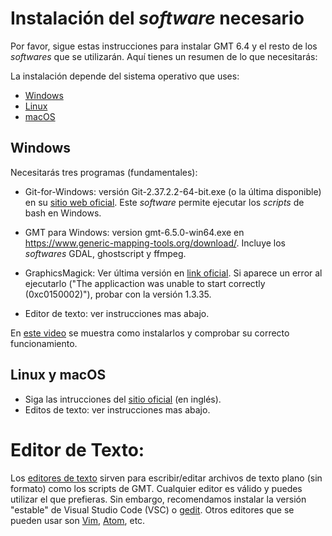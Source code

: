 # Instalación del *software* necesario

Por favor, sigue estas instrucciones para instalar GMT 6.4 y el resto de los *softwares* que se utilizarán. Aquí tienes un resumen de lo que necesitarás:

 La instalación depende del sistema operativo que uses:

* [Windows](https://github.com/Esteban82/FCEN-2024/blob/main/0_Instalacion/Instalacion.MD#windows)
* [Linux](https://github.com/Esteban82/FCEN-2024/blob/main/0_Instalacion/Instalacion.MD#linux)
* [macOS](https://github.com/Esteban82/FCEN-2024/blob/main/0_Instalacion/Instalacion.MD#macos)


## Windows

Necesitarás tres programas (fundamentales):

* Git-for-Windows: versión Git-2.37.2.2-64-bit.exe (o la última disponible) en su [sitio web oficial](https://gitforwindows.org/). Este *software* permite ejecutar los *scripts* de bash en Windows.

* GMT para Windows: version gmt-6.5.0-win64.exe en https://www.generic-mapping-tools.org/download/. Incluye los *softwares* GDAL, ghostscript y ffmpeg. 

* GraphicsMagick: Ver última versión en [link oficial]([url](https://sourceforge.net/projects/graphicsmagick/files/graphicsmagick-binaries/1.3.36/GraphicsMagick-1.3.36-Q8-win64-dll.exe/download)). Si aparece un error al ejecutarlo ("The applicaction was unable to start correctly (0xc0150002)"), probar con la versión 1.3.35.

* Editor de texto: ver instrucciones mas abajo.

En [este video](https://www.youtube.com/watch?v=1bPMIN7noTI&feature=youtu.be) se muestra como instalarlos y comprobar su correcto funcionamiento.


## Linux y macOS

* Siga las intrucciones del [sitio oficial](https://github.com/GenericMappingTools/gmt/blob/master/INSTALL.md) (en inglés).
* Editos de texto: ver instrucciones mas abajo.


# Editor de Texto:
Los [editores de texto](https://es.wikipedia.org/wiki/Editor_de_texto) sirven para escribir/editar archivos de texto plano (sin formato) como los scripts de GMT. Cualquier editor es válido y puedes utilizar el que prefieras. Sin embargo, recomendamos instalar la versión "estable" de Visual Studio Code (VSC) o [gedit](https://wiki.gnome.org/Apps/Gedit). Otros editores que se pueden usar son [Vim](https://www.vim.org/), [Atom](https://atom.io/), etc.
